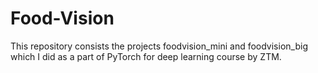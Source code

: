 # Food-Vision
This repository consists the projects foodvision_mini and foodvision_big which I did as a part of PyTorch for deep learning course by ZTM.
